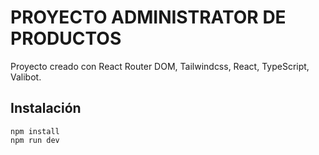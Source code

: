 # PROYECTO ADMINISTRATOR DE PRODUCTOS

Proyecto creado con React Router DOM, Tailwindcss, React, TypeScript, Valibot.

## Instalación
```
npm install
npm run dev
```

